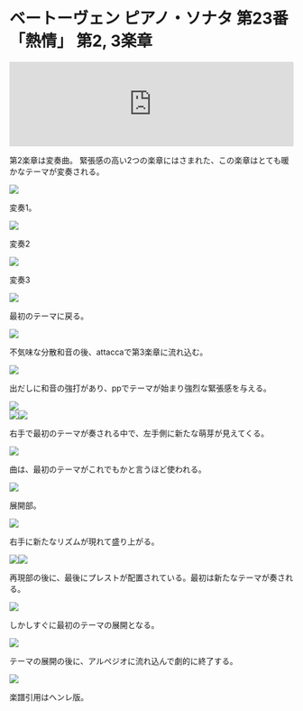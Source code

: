 # ベートーヴェン ピアノ・ソナタ 第23番「熱情」 第2, 3楽章

<iframe allow="autoplay *; encrypted-media *;" frameborder="0" height="150" style="width:100%;max-width:660px;overflow:hidden;background:transparent;" sandbox="allow-forms allow-popups allow-same-origin allow-scripts allow-storage-access-by-user-activation allow-top-navigation-by-user-activation" src="https://embed.music.apple.com/us/album/piano-sonata-no-23-in-f-minor-op-57-ii-andante-con/961808697?i=961809074&app=music"></iframe>

第2楽章は変奏曲。
緊張感の高い2つの楽章にはさまれた、この楽章はとても暖かなテーマが変奏される。

<img src="1057.jpg">

変奏1。

<img src="1062.jpg">

変奏2

<img src="1061.jpg">

変奏3

<img src="1059.jpg">

最初のテーマに戻る。

<img src="1060.jpg">

不気味な分散和音の後、attaccaで第3楽章に流れ込む。

<img src="1058.jpg">

出だしに和音の強打があり、ppでテーマが始まり強烈な緊張感を与える。

<img src="1068.jpg">

<div style="display: flex;">
<img src="1063.jpg"><img src="1065.jpg">
</div>

右手で最初のテーマが奏される中で、左手側に新たな萌芽が見えてくる。

<img src="1067.jpg">

曲は、最初のテーマがこれでもかと言うほど使われる。

<img src="1064.jpg">

展開部。

<img src="1069.jpg">

右手に新たなリズムが現れて盛り上がる。

<div style="display: flex;">
<img src="1066.jpg"><img src="1070.jpg">
</div>

再現部の後に、最後にプレストが配置されている。最初は新たなテーマが奏される。

<img src="1071.jpg">

しかしすぐに最初のテーマの展開となる。

<img src="1072.jpg">

テーマの展開の後に、アルペジオに流れ込んで劇的に終了する。

<img src="1073.jpg">

楽譜引用はヘンレ版。
